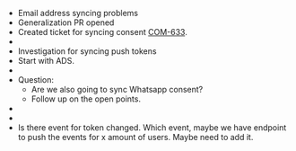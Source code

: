 - Email address syncing problems
- Generalization PR opened
- Created ticket for syncing consent [COM-633](https://picnic.atlassian.net/browse/COM-633).
-
- Investigation for syncing push tokens
- Start with ADS.
-
- Question:
	- Are we also going to sync Whatsapp consent?
	- Follow up on the open points.
-
-
- Is there event for token changed. Which event, maybe we have endpoint to push the events for x amount of users. Maybe need to add it.
